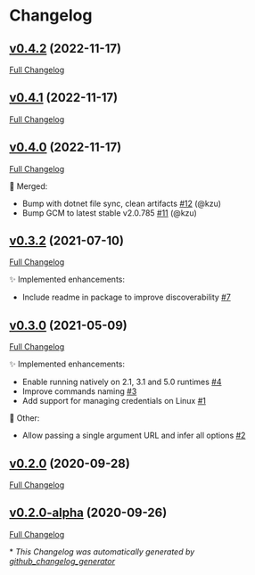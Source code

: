 # Changelog

## [v0.4.2](https://github.com/devlooped/dotnet-gcm/tree/v0.4.2) (2022-11-17)

[Full Changelog](https://github.com/devlooped/dotnet-gcm/compare/v0.4.1...v0.4.2)

## [v0.4.1](https://github.com/devlooped/dotnet-gcm/tree/v0.4.1) (2022-11-17)

[Full Changelog](https://github.com/devlooped/dotnet-gcm/compare/v0.4.0...v0.4.1)

## [v0.4.0](https://github.com/devlooped/dotnet-gcm/tree/v0.4.0) (2022-11-17)

[Full Changelog](https://github.com/devlooped/dotnet-gcm/compare/v0.3.2...v0.4.0)

:twisted_rightwards_arrows: Merged:

- Bump with dotnet file sync, clean artifacts [\#12](https://github.com/devlooped/dotnet-gcm/pull/12) (@kzu)
- Bump GCM to latest stable v2.0.785 [\#11](https://github.com/devlooped/dotnet-gcm/pull/11) (@kzu)

## [v0.3.2](https://github.com/devlooped/dotnet-gcm/tree/v0.3.2) (2021-07-10)

[Full Changelog](https://github.com/devlooped/dotnet-gcm/compare/v0.3.0...v0.3.2)

:sparkles: Implemented enhancements:

- Include readme in package to improve discoverability [\#7](https://github.com/devlooped/dotnet-gcm/issues/7)

## [v0.3.0](https://github.com/devlooped/dotnet-gcm/tree/v0.3.0) (2021-05-09)

[Full Changelog](https://github.com/devlooped/dotnet-gcm/compare/v0.2.0...v0.3.0)

:sparkles: Implemented enhancements:

- Enable running natively on 2.1, 3.1 and 5.0 runtimes [\#4](https://github.com/devlooped/dotnet-gcm/issues/4)
- Improve commands naming [\#3](https://github.com/devlooped/dotnet-gcm/issues/3)
- Add support for managing credentials on Linux [\#1](https://github.com/devlooped/dotnet-gcm/issues/1)

:hammer: Other:

- Allow passing a single argument URL and infer all options [\#2](https://github.com/devlooped/dotnet-gcm/issues/2)

## [v0.2.0](https://github.com/devlooped/dotnet-gcm/tree/v0.2.0) (2020-09-28)

[Full Changelog](https://github.com/devlooped/dotnet-gcm/compare/v0.2.0-alpha...v0.2.0)

## [v0.2.0-alpha](https://github.com/devlooped/dotnet-gcm/tree/v0.2.0-alpha) (2020-09-26)

[Full Changelog](https://github.com/devlooped/dotnet-gcm/compare/7a4b7c4ae2bb7ce051ef1ebddf3c36bc2085254b...v0.2.0-alpha)



\* *This Changelog was automatically generated by [github_changelog_generator](https://github.com/github-changelog-generator/github-changelog-generator)*
